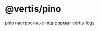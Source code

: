 # @vertis/pino

[pino](https://getpino.io/) настроенные под формат [vertis-logs](https://wiki.yandex-team.ru/vertis-admin/logs/).
